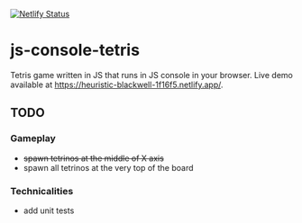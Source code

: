 [![Netlify Status](https://api.netlify.com/api/v1/badges/2fa0853e-74d6-40a3-a172-d7f30f6c7ed3/deploy-status)](https://app.netlify.com/sites/heuristic-blackwell-1f16f5/deploys)

# js-console-tetris
Tetris game written in JS that runs in JS console in your browser. Live demo available at https://heuristic-blackwell-1f16f5.netlify.app/.

## TODO
### Gameplay
- ~~spawn tetrinos at the middle of X axis~~
- spawn all tetrinos at the very top of the board

### Technicalities
- add unit tests

